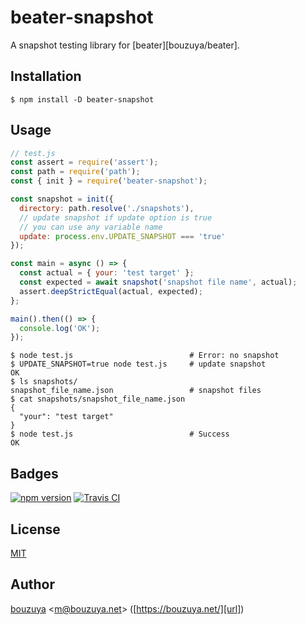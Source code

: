 # beater-snapshot

A snapshot testing library for [beater][bouzuya/beater].

## Installation

```
$ npm install -D beater-snapshot
```

## Usage

```javascript
// test.js
const assert = require('assert');
const path = require('path');
const { init } = require('beater-snapshot');

const snapshot = init({
  directory: path.resolve('./snapshots'),
  // update snapshot if update option is true
  // you can use any variable name
  update: process.env.UPDATE_SNAPSHOT === 'true'
});

const main = async () => {
  const actual = { your: 'test target' };
  const expected = await snapshot('snapshot file name', actual);
  assert.deepStrictEqual(actual, expected);
};

main().then(() => {
  console.log('OK');
});
```

```
$ node test.js                          # Error: no snapshot
$ UPDATE_SNAPSHOT=true node test.js     # update snapshot
OK
$ ls snapshots/
snapshot_file_name.json                 # snapshot files
$ cat snapshots/snapshot_file_name.json
{
  "your": "test target"
}
$ node test.js                          # Success
OK
```

## Badges

[![npm version][npm-badge-url]][npm-url]
[![Travis CI][travis-ci-badge-url]][travis-ci-url]

[npm-badge-url]: https://img.shields.io/npm/v/beater-snapshot
[npm-url]: https://www.npmjs.com/package/beater-snapshot
[travis-ci-badge-url]: https://img.shields.io/travis/bouzuya/beater-snapshot
[travis-ci-url]: https://travis-ci.org/bouzuya/beater-snapshot

## License

[MIT](LICENSE)

## Author

[bouzuya][user] &lt;[m@bouzuya.net][email]&gt; ([https://bouzuya.net/][url])

[user]: https://github.com/bouzuya
[email]: mailto:m@bouzuya.net
[url]: https://bouzuya.net/
